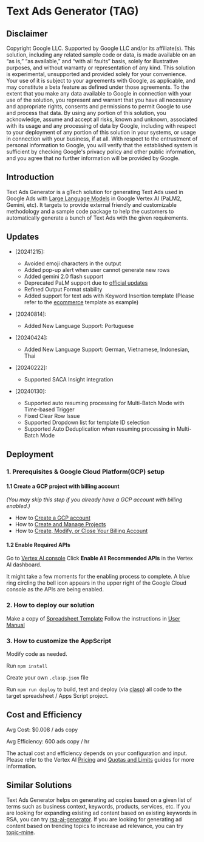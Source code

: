 <!--
Copyright 2024 Google LLC

Licensed under the Apache License, Version 2.0 (the "License");
you may not use this file except in compliance with the License.
You may obtain a copy of the License at

      https://www.apache.org/licenses/LICENSE-2.0

Unless required by applicable law or agreed to in writing, software
distributed under the License is distributed on an "AS IS" BASIS,
WITHOUT WARRANTIES OR CONDITIONS OF ANY KIND, either express or implied.
See the License for the specific language governing permissions and
limitations under the License.
-->

# Text Ads Generator (TAG)

## Disclaimer

Copyright Google LLC. Supported by Google LLC and/or its affiliate(s). This
solution, including any related sample code or data, is made available on an
“as is,” “as available,” and “with all faults” basis, solely for illustrative
purposes, and without warranty or representation of any kind. This solution is
experimental, unsupported and provided solely for your convenience. Your use of
it is subject to your agreements with Google, as applicable, and may constitute
a beta feature as defined under those agreements.  To the extent that you make
any data available to Google in connection with your use of the solution, you
represent and warrant that you have all necessary and appropriate rights,
consents and permissions to permit Google to use and process that data.
By using any portion of this solution, you acknowledge, assume and accept all
risks, known and unknown, associated with its usage and any processing of data
by Google, including with respect to your deployment of any portion of this
solution in your systems, or usage in connection with your business, if at all.
With respect to the entrustment of personal information to Google, you will
verify that the established system is sufficient by checking Google's privacy
policy and other public information, and you agree that no further information
will be provided by Google.

## Introduction
Text Ads Generator is a gTech solution for generating Text Ads used in Google
Ads with [Large Language Models](https://cloud.google.com/vertex-ai/docs/generative-ai/language-model-overview)
in Google Vertex AI (PaLM2, Gemini, etc). It targets to provide external
friendly and customizable methodology and a sample code package to help the
customers to automatically generate a bunch of Text Ads with the given
requirements.

## Updates

* [20241215]:
    * Avoided emoji characters in the output
    * Added pop-up alert when user cannot generate new rows
    * Added gemini 2.0 flash support
    * Deprecated PaLM support due to [official updates](https://cloud.google.com/vertex-ai/generative-ai/docs/deprecations/palm)
    * Refined Output Format stability
    * Added support for text ads with Keyword Insertion template (Please refer
to the [ecommerce](https://docs.google.com/spreadsheets/d/1NZ2WDKPHl5bMT8ynDjzFKECdbvr4yKxoSMwr1F-4bQQ/edit?resourcekey=0-czIyDpEYRjoxM8FMaw9j4Q&gid=2056434601#gid=2056434601) template as example)

* [20240814]:
    * Added New Language Support: Portuguese
* [20240424]:
    * Added New Language Support: German, Vietnamese, Indonesian, Thai
* [20240222]:
    * Supported SACA Insight integration
* [20240130]:
    * Supported auto resuming processing for Multi-Batch Mode with Time-based Trigger
    * Fixed Clear Row Issue
    * Supported Dropdown list for template ID selection
    * Supported Auto Deduplication when resuming processing in Multi-Batch Mode


## Deployment
### 1. Prerequisites & Google Cloud Platform(GCP) setup
#### 1.1 Create a GCP project with billing account
*(You may skip this step if you already have a GCP account with billing enabled.)*
* How to [Create a GCP account](https://cloud.google.com/?authuser=1)
* How to [Create and Manage Projects](https://cloud.google.com/resource-manager/docs/creating-managing-projects)
* How to [Create, Modify, or Close Your Billing Account](https://cloud.google.com/billing/docs/how-to/manage-billing-account)

#### 1.2 Enable Required APIs
Go to [Vertex AI console](https://console.cloud.google.com/vertex-ai)
Click **Enable All Recommended APIs** in the Vertex AI dashboard.

It might take a few moments for the enabling process to complete. A blue ring
circling the bell icon appears in the upper right of the Google Cloud console as
the APIs are being enabled.

### 2. How to deploy our solution
Make a copy of [Spreadsheet Template](https://docs.google.com/spreadsheets/d/1p_CoGK-sdOFDlNmjC27NaMyFpWMSsYDvIZUsbuE--BQ)
Follow the instructions in [User Manual](https://docs.google.com/document/d/1nA51cQOaEbecKOOy39eR8UeyWRzHnWF_sU5zSkwow0c)

### 3. How to customize the AppScript
Modify code as needed.

Run `npm install`

Create your own `.clasp.json` file

Run `npm run deploy` to build, test and deploy (via
[clasp](https://github.com/google/clasp)) all code to the target spreadsheet
/ Apps Script project.

## Cost and Efficiency
Avg Cost: $0.008 / ads copy

Avg Efficiency: 600 ads copy / hr

The actual cost and efficiency depends on your configuration and input.
Please refer to the Vertex AI [Pricing](https://cloud.google.com/vertex-ai/pricing#generative_ai_models)
and [Quotas and Limits](https://cloud.google.com/vertex-ai/docs/quotas#request_quotas)
guides for more information.

## Similar Solutions
Text Ads Generator helps on generating ad copies based on a given list of
terms such as business context, keywords, products, services, etc. If you
are looking for expanding existing ad content based on existing keywords in
RSA, you can try [rsa-ai-generator](https://github.com/google-marketing-solutions/rsa-ai-generator).
If you are looking for generating ad content based on trending topics to
increase ad relevance, you can try [topic-mine](https://github.com/google-marketing-solutions/topic-mine).
